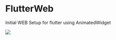 # FlutterWeb
Initial WEB Setup for flutter using AnimatedWidget

<image src="https://user-images.githubusercontent.com/58719230/84593179-86d29180-ae68-11ea-8363-a2e6ab762c52.gif" >
